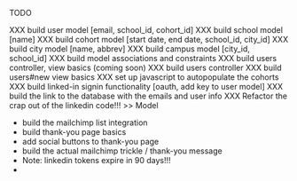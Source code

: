 TODO

XXX build user model [email, school_id, cohort_id]
XXX build school model [name]
XXX build cohort model [start date, end date, school_id, city_id]
XXX build city model [name, abbrev]
XXX build campus model [city_id, school_id]
XXX build model associations and constraints
XXX build users controller, view basics (coming soon)
XXX build users controller
XXX build users#new view basics
XXX set up javascript to autopopulate the cohorts
XXX build linked-in signin functionality [oauth, add key to user model]
XXX build the link to the database with the emails and user info
XXX Refactor the crap out of the linkedin code!!! >> Model
* build the mailchimp list integration
* build thank-you page basics
* add social buttons to thank-you page
* build the actual mailchimp trickle / thank-you message
* Note: linkedin tokens expire in 90 days!!!
* 